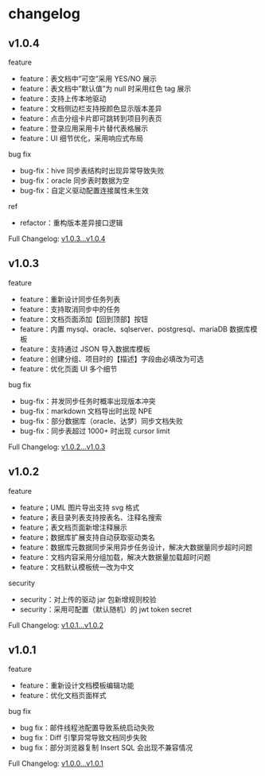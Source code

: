 # changelog

## v1.0.4
feature

- feature：表文档中”可空”采用 YES/NO 展示
- feature：表文档中”默认值”为 null 时采用红色 tag 展示
- feature：支持上传本地驱动
- feature：文档侧边栏支持按颜色显示版本差异
- feature：点击分组卡片即可跳转到项目列表页
- feature：登录应用采用卡片替代表格展示
- feature：UI 细节优化，采用响应式布局

bug fix

- bug-fix：hive 同步表结构时出现异常导致失败
- bug-fix：oracle 同步表时数据为空
- bug-fix：自定义驱动配置连接属性未生效

ref

- refactor：重构版本差异接口逻辑

Full Changelog: [v1.0.3...v1.0.4](https://github.com/vran-dev/databasir/compare/v1.0.3...v1.0.4)

## v1.0.3
feature

- feature：重新设计同步任务列表
- feature：支持取消同步中的任务
- feature：文档页面添加【回到顶部】按钮
- feature：内置 mysql、oracle、sqlserver、postgresql、mariaDB 数据库模板
- feature：支持通过 JSON 导入数据库模板
- feature：创建分组、项目时的【描述】字段由必填改为可选
- feature：优化页面 UI 多个细节

bug fix

- bug-fix：并发同步任务时概率出现版本冲突
- bug-fix：markdown 文档导出时出现 NPE
- bug-fix：部分数据库（oracle、达梦）同步文档失败
- bug-fix：同步表超过 1000+ 时出现 cursor limit

Full Changelog: [v1.0.2...v1.0.3](https://github.com/vran-dev/databasir/compare/v1.0.2...v1.0.3)

## v1.0.2

feature

- feature；UML 图片导出支持 svg 格式
- feature；表目录列表支持按表名、注释名搜索
- feature；表文档页面新增注释展示
- feature；数据库扩展支持自动获取驱动类名
- feature：数据库元数据同步采用异步任务设计，解决大数据量同步超时问题
- feature：文档内容采用分组加载，解决大数据量加载超时问题
- feature：文档默认模板统一改为中文

security

- security：对上传的驱动 jar 包新增规则校验
- security：采用可配置（默认随机）的 jwt token secret

Full Changelog: [v1.0.1...v1.0.2](https://github.com/vran-dev/databasir/compare/v1.0.1...v1.0.2)

## v1.0.1
feature

- feature：重新设计文档模板编辑功能
- feature：优化文档页面样式

bug fix

- bug fix：邮件线程池配置导致系统启动失败
- bug fix：Diff 引擎异常导致文档同步失败
- bug fix：部分浏览器复制 Insert SQL 会出现不兼容情况

Full Changelog: [v1.0.0...v1.0.1](https://github.com/vran-dev/databasir/compare/v1.0.0...v1.0.1)